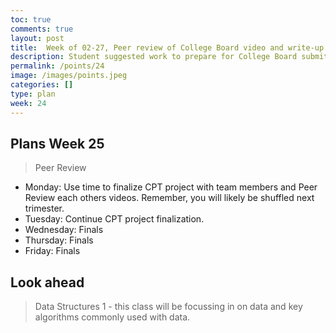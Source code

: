 ```yaml
---
toc: true
comments: true
layout: post
title:  Week of 02-27, Peer review of College Board video and write-up
description: Student suggested work to prepare for College Board submit
permalink: /points/24
image: /images/points.jpeg
categories: []
type: plan
week: 24
---
```


## Plans Week 25
> Peer Review
- Monday: Use time to finalize CPT project with team members and Peer Review each others videos.  Remember, you will likely be shuffled next trimester.
- Tuesday: Continue CPT project finalization.
- Wednesday: Finals
- Thursday: Finals
- Friday: Finals

## Look ahead
> Data Structures 1 - this class will be focussing in on data and key algorithms commonly used with data.

